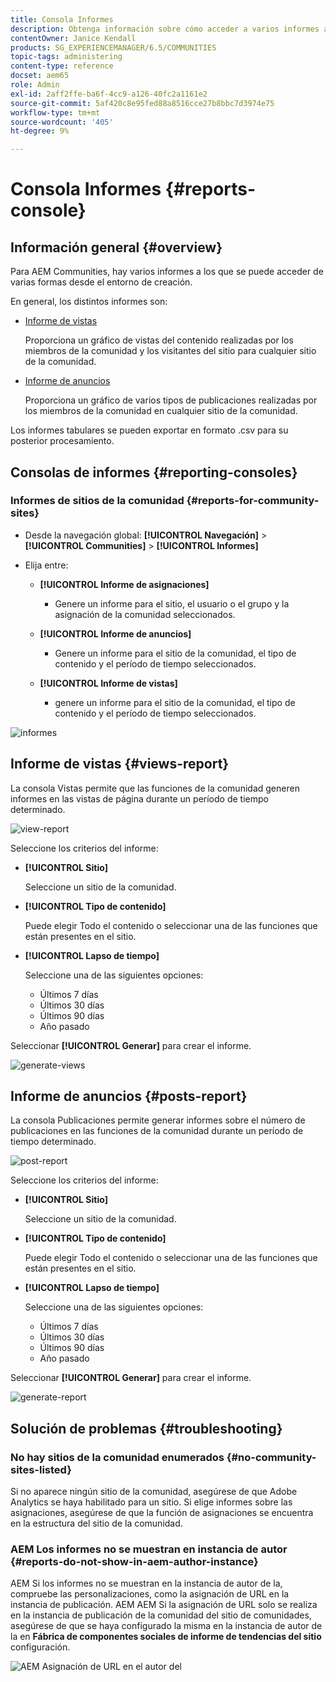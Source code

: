 ```yaml
---
title: Consola Informes
description: Obtenga información sobre cómo acceder a varios informes a los que se puede acceder de varias formas desde el entorno de creación de Adobe Experience Manager.
contentOwner: Janice Kendall
products: SG_EXPERIENCEMANAGER/6.5/COMMUNITIES
topic-tags: administering
content-type: reference
docset: aem65
role: Admin
exl-id: 2aff2ffe-ba6f-4cc9-a126-40fc2a1161e2
source-git-commit: 5af420c8e95fed88a8516cce27b8bbc7d3974e75
workflow-type: tm+mt
source-wordcount: '405'
ht-degree: 9%

---
```


# Consola Informes {#reports-console}

## Información general {#overview}

Para AEM Communities, hay varios informes a los que se puede acceder de varias formas desde el entorno de creación.

En general, los distintos informes son:

* [Informe de vistas](#views-report)

  Proporciona un gráfico de vistas del contenido realizadas por los miembros de la comunidad y los visitantes del sitio para cualquier sitio de la comunidad.

* [Informe de anuncios](#posts-report)

  Proporciona un gráfico de varios tipos de publicaciones realizadas por los miembros de la comunidad en cualquier sitio de la comunidad.

Los informes tabulares se pueden exportar en formato .csv para su posterior procesamiento.

## Consolas de informes {#reporting-consoles}

### Informes de sitios de la comunidad {#reports-for-community-sites}

* Desde la navegación global: **[!UICONTROL Navegación]** > **[!UICONTROL Communities]** >  **[!UICONTROL Informes]**

* Elija entre:

   * **[!UICONTROL Informe de asignaciones]**

      * Genere un informe para el sitio, el usuario o el grupo y la asignación de la comunidad seleccionados.

   * **[!UICONTROL Informe de anuncios]**

      * Genere un informe para el sitio de la comunidad, el tipo de contenido y el período de tiempo seleccionados.

   * **[!UICONTROL Informe de vistas]**

      * genere un informe para el sitio de la comunidad, el tipo de contenido y el período de tiempo seleccionados.

![informes](assets/reports1.png)

## Informe de vistas {#views-report}

La consola Vistas permite que las funciones de la comunidad generen informes en las vistas de página durante un período de tiempo determinado.

![view-report](assets/view-report.png)

Seleccione los criterios del informe:

* **[!UICONTROL Sitio]**

  Seleccione un sitio de la comunidad.

* **[!UICONTROL Tipo de contenido]**

  Puede elegir Todo el contenido o seleccionar una de las funciones que están presentes en el sitio.

* **[!UICONTROL Lapso de tiempo]**

  Seleccione una de las siguientes opciones:

   * Últimos 7 días
   * Últimos 30 días
   * Últimos 90 días
   * Año pasado

Seleccionar **[!UICONTROL Generar]** para crear el informe.

![generate-views](assets/generate-views.png)

## Informe de anuncios {#posts-report}

La consola Publicaciones permite generar informes sobre el número de publicaciones en las funciones de la comunidad durante un período de tiempo determinado.

![post-report](assets/posts-report.png)

Seleccione los criterios del informe:

* **[!UICONTROL Sitio]**

  Seleccione un sitio de la comunidad.

* **[!UICONTROL Tipo de contenido]**

  Puede elegir Todo el contenido o seleccionar una de las funciones que están presentes en el sitio.

* **[!UICONTROL Lapso de tiempo]**

  Seleccione una de las siguientes opciones:

   * Últimos 7 días
   * Últimos 30 días
   * Últimos 90 días
   * Año pasado

Seleccionar **[!UICONTROL Generar]** para crear el informe.

![generate-report](assets/generate-posts-report.png)

## Solución de problemas {#troubleshooting}

### No hay sitios de la comunidad enumerados {#no-community-sites-listed}

Si no aparece ningún sitio de la comunidad, asegúrese de que Adobe Analytics se haya habilitado para un sitio. Si elige informes sobre las asignaciones, asegúrese de que la función de asignaciones se encuentra en la estructura del sitio de la comunidad.

### AEM Los informes no se muestran en instancia de autor {#reports-do-not-show-in-aem-author-instance}

AEM Si los informes no se muestran en la instancia de autor de la, compruebe las personalizaciones, como la asignación de URL en la instancia de publicación. AEM AEM Si la asignación de URL solo se realiza en la instancia de publicación de la comunidad del sitio de comunidades, asegúrese de que se haya configurado la misma en la instancia de autor de la en **Fábrica de componentes sociales de informe de tendencias del sitio** configuración.

![AEM Asignación de URL en el autor del](assets/sitetrend.png)
